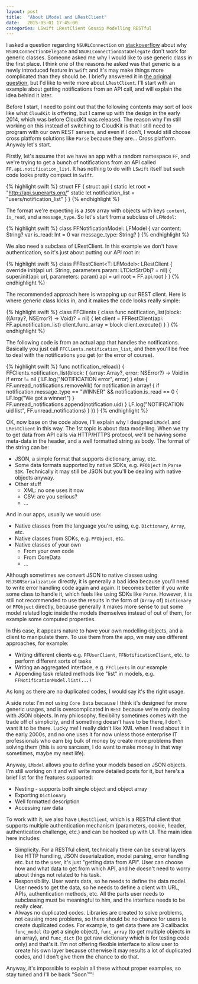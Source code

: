 ```yaml
---
layout: post
title:  "About LModel and LRestClient"
date:   2015-05-01 17:45:00
categories: LSwift LRestClient Gossip Modelling RESTful
---
```


I asked a question regarding `NSURLConnection` on [stackoverflow][stackoverflow] about why `NSURLConnectionDelegate` and `NSURLConnectionDataDelegate` don't work for generic classes. Someone asked me why I would like to use generic class in the first place. I think one of the reasons he asked was that generic is a newly introduced feature in `Swift` and it's may make things more complicated than they should be. I briefly answered it in [the original question][stackoverflow], but I'd like to write more about `LRestClient`. I'll start with an example about getting notifications from an API call, and will explain the idea behind it later.

Before I start, I need to point out that the following contents may sort of look like what `CloudKit` is offering, but I came up with the design in the early 2014, which was before CloudKit was released. The reason why I'm still working on this instead of switching to CloudKit is that I still need to program with our own REST servers, and even if I don't, I would still choose cross platform solutions like `Parse` because they are... Cross platform. Anyway let's start.

Firstly, let's assume that we have an app with a random namespace `FF`, and we're trying to get a bunch of notifications from an API called `FF.api.notification_list`. It has nothing to do with `LSwift` itself but such code looks pretty compact in `Swift`.

{% highlight swift %}
struct FF {
	struct api {
		static let root = "http://api.superarts.org/"
		static let notification_list = "users/notification_list"
	}
}
{% endhighlight %}

The format we're expecting is a `JSON` array with objects with keys `content`, `is_read`, and a `message_type`. So let's start from a subclass of `LFModel`:

{% highlight swift %}
class FFNotificationModel: LFModel {
	var content: String?
	var is_read: Int = 0
	var message_type: String?
}
{% endhighlight %}

We also need a subclass of LRestClient. In this example we don't have authentication, so it's just about putting our API root in:

{% highlight swift %}
class FFRestClient<T: LFModel>: LRestClient<T> {
	override init(api url: String, parameters param: LTDictStrObj? = nil) {
		super.init(api: url, parameters: param)
		api = url
		root = FF.api.root
	}
}
{% endhighlight %}

The recommended approach here is wrapping up our REST client. Here is where generic class kicks in, and it makes the code looks really simple:

{% highlight swift %}
class FFClients {
	class func notification_list(block: ((Array<FFNotificationModel>?, NSError?) -> Void)? = nil) {
		let client = FFRestClient<FFNotificationModel>(api: FF.api.notification_list)
		client.func_array = block
		client.execute()
	}
}
{% endhighlight %}

The following code is from an actual app that handles the notifications. Basically you just call `FFClients.notification_list`, and then you'll be free to deal with the notifications you get (or the error of course).

{% highlight swift %}
func notification_reload() {
	FFClients.notification_list(block: {
		(array: Array<FFNotificationModel>?, error: NSError?) -> Void in
		if error != nil {
			LF.log("NOTIFICATION error", error)
		} else {
			FF.unread_notifications.removeAll()
			for notification in array! {
				if notification.message_type == "WINNER" && notification.is_read == 0 {
					LF.log("We got a winner!")
				}
				FF.unread_notifications.append(notification.uid)
			}
			LF.log("NOTIFICATION uid list", FF.unread_notifications)
		}
	})
}
{% endhighlight %}

OK, now base on the code above, I'll explain why I designed `LModel` and `LRestClient` in this way. The 1st topic is about data modelling. When we try to get data from API calls via HTTP/HTTPS protocol, we'll be having some meta-data in the header, and a well formatted string as body. The format of the string can be:

- JSON, a simple format that supports dictionary, array, etc.
- Some data formats supported by native SDKs, e.g. `PFObject` in `Parse SDK`. Technically it may still be JSON but you'll be dealing with native objects anyway.
- Other stuff
  - XML: no one uses it now
  - CSV: are you serious?
  - ...

And in our apps, usually we would use:

- Native classes from the language you're using, e.g. `Dictionary`, `Array`, etc.
- Native classes from SDKs, e.g. `PFObject`, etc.
- Native classes of your own
  - From your own code
  - From CoreData
  - ...

Although sometimes we convert JSON to native classes using `NSJSONSerialization` directly, it is generally a bad idea because you'll need to write error handling code again and again. It becomes better if you write some class to handle it, which feels like using SDKs like `Parse`. However, it is still not recommended to use the results in the form of (`Array` of) `Dictionary` or `PFObject` directly, because generally it makes more sense to put some model related logic inside the models themselves instead of out of them, for example some computed properties.

In this case, it appears nature to have your own modelling objects, and a client to manipulate them. To use them from the app, we may use different approaches, for example:

- Writing different clients e.g. `FFUserClient`, `FFNotificationClient`, etc. to perform different sorts of tasks
- Writing an aggregated interface, e.g. `FFClients` in our example
- Appending task related methods like "list" in models, e.g. `FFNotificationModel.list(...)`

As long as there are no duplicated codes, I would say it's the right usage.

A side note: I'm not using `Core Data` because I think it's designed for more generic usages, and is overcomplicated in `REST` because we're only dealing with JSON objects. In my philosophy, flexibility sometimes comes with the trade off of simplicity, and if something doesn't have to be there, I don't want it to be there. Lucky me! I really didn't like XML when I read about it in the early 2000s, and no one uses it for now unless those enterprise IT professionals who earn big bulk of money by create more problems then solving them (this is sore sarcasm, I do want to make money in that way sometimes, maybe my next life).

Anyway, `LModel` allows you to define your models based on JSON objects. I'm still working on it and will write more detailed posts for it, but here's a brief list for the features supported:

- Nesting - supports both single object and object array
- Exporting `Dictionary`
- Well formatted description
- Accessing raw data

To work with it, we also have `LRestClient`, which is a RESTful client that supports multiple authentication mechanism (parameters, cookie, header, authentication challenge, etc.) and can be hooked up with UI. The main idea here includes:

- Simplicity. For a RESTful client, technically there can be several layers like HTTP handling, JSON deserialzation, model parsing, error handling etc. but to the user, it's just "getting data from API". User can choose how and what data to get from which API, and he doesn't need to worry about things not related to his task.
- Responsibility. User wants data, so he needs to define the data model. User needs to get the data, so he needs to define a client with URL, APIs, authentication methods, etc. All the parts user needs to subclassing must be meaningful to him, and the interface needs to be really clear.
- Always no duplicated codes. Libraries are created to solve problems, not causing more problems, so there should be no chance for users to create duplicated codes. For example, to get data there are 3 callbacks `func_model` (to get a single object), `func_array` (to get multiple objects in an array), and `func_dict` (to get raw dictionary which is for testing code only) and that's it. I'm not offering flexible interface to allow user to create his own layer because otherwise it may results a lot of duplicated codes, and I don't give them the chance to do that.

Anyway, it's impossible to explain all these without proper examples, so stay tuned and I'll be back "Soon™"!

[stackoverflow]:		http://stackoverflow.com/questions/4425198/markdown-target-blank
